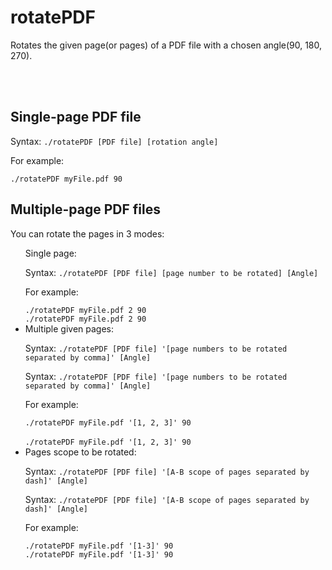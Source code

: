 <h1>rotatePDF</h1>

<p>Rotates the given page(or pages) of a PDF file with a chosen angle(90, 180, 270).</p> <br><br>

<h2>Single-page PDF file</h2> 
<p>Syntax: <code>./rotatePDF [PDF file] [rotation angle]</code>
<p>For example: </p>
<code>./rotatePDF myFile.pdf 90</code>

<h2>Multiple-page PDF files</h2>

<p>You can rotate the pages in 3 modes:</p>
<ul>

  Single page:
  <p>Syntax: <code>./rotatePDF [PDF file] [page number to be rotated] [Angle]</code></p>
  <p>For example: </p>
  <code>./rotatePDF myFile.pdf 2 90</code></li><br>
  <code>./rotatePDF myFile.pdf 2 90</code></li><br>
  <li>Multiple given pages:
  <p>Syntax: <code>./rotatePDF [PDF file] '[page numbers to be rotated separated by comma]' [Angle]</code></p>
  <p>Syntax: <code>./rotatePDF [PDF file] '[page numbers to be rotated separated by comma]' [Angle]</code></p>
  <p>For example: </p>
  <code>./rotatePDF myFile.pdf '[1, 2, 3]' 90</code></li><br>
  <code>./rotatePDF myFile.pdf '[1, 2, 3]' 90</code></li><br>
  <li>Pages scope to be rotated:
  <p>Syntax: <code>./rotatePDF [PDF file] '[A-B scope of pages separated by dash]' [Angle]</code></p>
  <p>Syntax: <code>./rotatePDF [PDF file] '[A-B scope of pages separated by dash]' [Angle]</code></p>
  <p>For example: </p>
  <code>./rotatePDF myFile.pdf '[1-3]' 90</code></li>
  <code>./rotatePDF myFile.pdf '[1-3]' 90</code></li>
</ul>
